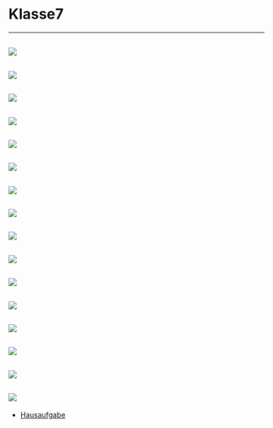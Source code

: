 # Klasse7

---
![](Klasse7/7-1.png)
---
![](Klasse7/7-2.png)
---
![](Klasse7/7-3.png)
---
![](Klasse7/7-7.png)
---
![](Klasse7/7-5.png)
---
![](Klasse7/7-6.png)
---
![](Klasse7/7-7.png)
---
![](Klasse7/7-8.png)
---
![](Klasse7/7-9.png)
---
![](Klasse7/7-10.png)
---
![](Klasse7/7-11.png)
---
![](Klasse7/7-12.png)
---
![](Klasse7/7-13.png)
---
![](Klasse7/7-14.png)
---
![](Klasse7/7-15.png)
---
![](Klasse7/7-16.png)
---
- [Hausaufgabe](Klasse7/Hausaufgabe.zip)
